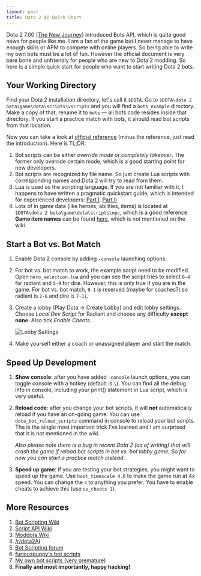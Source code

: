 ```yaml
---
layout: post
title: Dota 2 AI Quick Start
---
```


Dota 2 7.00 ([The New Journey](http://www.dota2.com/700/other/)) introduced Bots API, which is quite good news for people like me. I am a fan of the game but I never manage to have enough skills or APM to compete with online players. So being able to write my own bots must be a lot of fun. However the official document is very bare bone and unfriendly for people who are new to Dota 2 modding. So here is a simple quick start for people who want to start writing Dota 2 bots.

## Your Working Directory

Find your Dota 2 installation directory, let's call it `$DOTA`. Go to `$DOTA\dota 2 beta\game\dota\scripts\vscripts` and you will find a `bots_example` directory. Make a copy of that, rename it to `bots` — all bots code resides inside that directory. If you start a practice match with bots, it should read bot scripts from that location.

Now you can take a look at [official reference](https://developer.valvesoftware.com/wiki/Dota_Bot_Scripting) (minus the reference, just read the introduction). Here is TL;DR:

1. Bot scripts can be either *override mode* or *completely takeover*. The former only override certain mode, which is a good starting point for new developers.
2. Bot scripts are recognized by file name. So just create Lua scripts with corresponding names and Dota 2 will try to read from them.
3. Lua is used as the scripting language. If you are not familiar with it, I happens to have written a pragmatic quickstart guide, which is intended for experienced developers: [Part I](http://ruoyusun.com/2013/03/23/pragmatic-lua-basics-in-30-mins.html), [Part II](http://ruoyusun.com/2013/03/30/pragmatic-lua-error-handling-oop-closure-and-coroutines.html)
4. Lots of in game data (like heroes, abilities, items) is located at `$DOTA\dota 2 beta\game\dota\scripts\npc`, which is a good reference. **Game item names** can be found [here](https://developer.valvesoftware.com/wiki/Dota_2_Workshop_Tools/Scripting/Built-In_Item_Names), which is not mentioned on the wiki.

## Start a Bot vs. Bot Match

1. Enable Dota 2 console by adding `-console` launching options.

2. For bot vs. bot match to work, the example script need to be modified. Open  `hero_selection.lua` and you can see the script tries to select `0-4` for radiant and `5-9` for dire. However, this is only true if you are in the game. For bot vs. bot match, `0-1` is reserved (maybe for coaches?) so radiant is `2-6` and dire is `7-11`.

3. Create a lobby (Play Dota -> Create Lobby) and edit lobby settings. Choose *Local Dev Script* for Radiant and choose any difficulty **except none**. Also tick *Enable Cheats*.

   ![Lobby Settings](http://image.prntscr.com/image/9d92bc777a52417e9300edf1d8682409.png)

4. Make yourself either a coach or unassigned player and start the match.

## Speed Up Development

1. **Show console**: after you have added `-console` launch options, you can toggle console with a hotkey (default is `\`). You can find all the debug info in console, including your print() statement in Lua script, which is very useful.

2. **Reload code**: after you change your bot scripts, it will **not** automatically reload if you have an on-going game. You can use `dota_bot_reload_scripts` command in console to reload your bot scripts. The is the single most important trick I've learned and I am surprised that it is not mentioned in the wiki. 

   *Also please note there is a bug in recent Dota 2 (as of writing) that will crash the game if reload bot scripts in bot vs. bot lobby game. So for now you can start a practice match instead.*

3. **Speed up game**: if you are testing your bot strategies, you might want to speed up the game. Use `host_timescale 4.0` to make the game run at 4x speed. You can change the `4` to anything you prefer. You have to enable cheats to achieve this (use `sv_cheats 1`).

## More Resources

1. [Bot Scripting Wiki](https://developer.valvesoftware.com/wiki/Dota_Bot_Scripting)
2. [Script API Wiki](https://developer.valvesoftware.com/wiki/Dota_2_Workshop_Tools/Scripting/API)
3. [Moddota Wiki](http://docs.moddota.com/)
4. [/r/dota2AI](https://www.reddit.com/r/dota2AI/)
5. [Bot Scripting forum](http://dev.dota2.com/forumdisplay.php?f=497)
6. [furiouspuppy's bot scripts](https://github.com/furiouspuppy/Dota2_Bots)
7. [My own bot scripts (very premature)](https://github.com/insraq/dota2bots)
8. **Finally and most importantly, happy hacking!**











